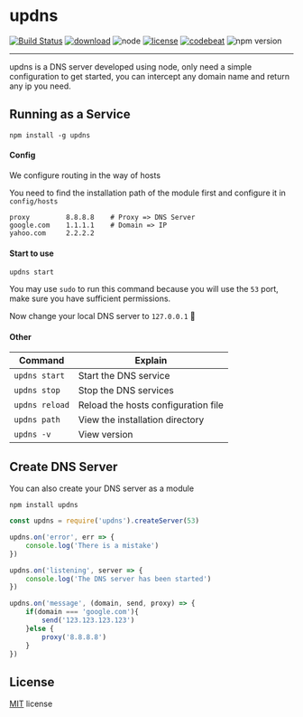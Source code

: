 

# updns

[![Build Status](https://img.shields.io/travis/wyhaya/updns.svg)](https://travis-ci.org/wyhaya/updns) [![download](https://img.shields.io/npm/dt/updns.svg)](https://www.npmjs.com/package/updns) ![node](https://img.shields.io/node/v/updns.svg) [![license](https://img.shields.io/npm/l/updns.svg)](./LICENSE) [![codebeat](https://codebeat.co/badges/166a4edb-25e0-498b-9ac0-39e0b4daaffb)](https://codebeat.co/projects/github-com-wyhaya-updns-master) ![npm version](https://img.shields.io/npm/v/updns.svg)

---

updns is a DNS server developed using node, only need a simple configuration to get started, you can intercept any domain name and return any ip you need.

## Running as a Service

```
npm install -g updns
```

#### Config

We configure routing in the way of hosts

You need to find the installation path of the module first and configure it in `config/hosts`

```
proxy         8.8.8.8    # Proxy => DNS Server
google.com    1.1.1.1    # Domain => IP
yahoo.com     2.2.2.2
```
#### Start to use
```
updns start
```
You may use `sudo` to run this command because you will use the `53` port, make sure you have sufficient permissions.

Now change your local DNS server to `127.0.0.1` 🚀

#### Other

| Command          | Explain                             |
| -------------    | -------------                       |
| `updns start`    | Start the DNS service               |
| `updns stop`     | Stop the DNS services               |
| `updns reload`   | Reload the hosts configuration file |
| `updns path`     | View the installation directory     |
| `updns -v`       | View version                        |

## Create DNS Server
You can also create your DNS server as a module
```
npm install updns
```
```javascript
const updns = require('updns').createServer(53)

updns.on('error', err => {
    console.log('There is a mistake')
})

updns.on('listening', server => {
    console.log('The DNS server has been started')
})

updns.on('message', (domain, send, proxy) => {
    if(domain === 'google.com'){
        send('123.123.123.123')
    }else {
        proxy('8.8.8.8')
    }
})
```

## License
[MIT](./LICENSE) license
